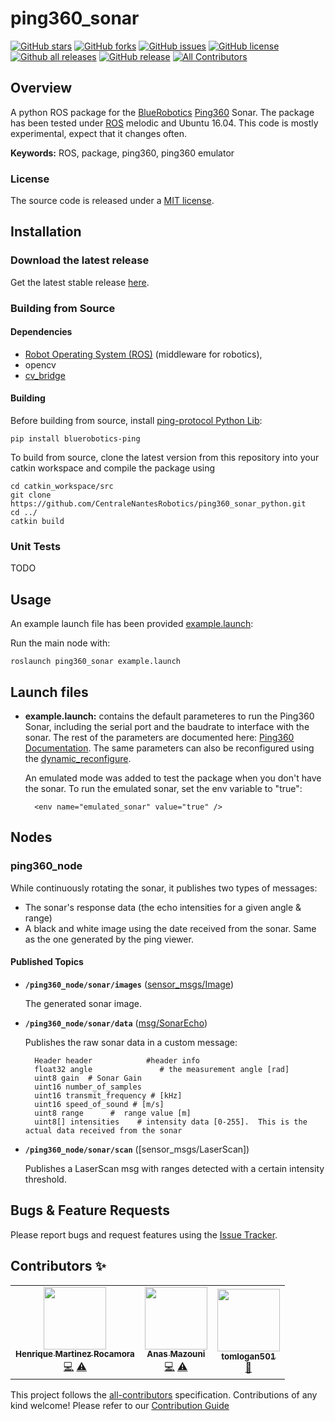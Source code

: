 # ping360_sonar
[![GitHub stars](https://img.shields.io/github/stars/CentraleNantesRobotics/ping360_sonar_python.svg?style=social&label=Star&maxAge=2592000)](https://GitHub.com/CentraleNantesRobotics/ping360_sonar_python/stargazers/)
[![GitHub forks](https://img.shields.io/github/forks/CentraleNantesRobotics/ping360_sonar_python.svg?style=social&label=Fork&maxAge=2592000)](https://GitHub.com/CentraleNantesRobotics/ping360_sonar_python/network/)
[![GitHub issues](https://img.shields.io/github/issues/CentraleNantesRobotics/ping360_sonar_python.svg)](https://GitHub.com/CentraleNantesRobotics/ping360_sonar_python/issues/)
[![GitHub license](https://img.shields.io/github/license/CentraleNantesRobotics/ping360_sonar_python.svg)](https://github.com/CentraleNantesRobotics/ping360_sonar_python/blob/master/LICENSE)
[![Github all releases](https://img.shields.io/github/downloads/CentraleNantesRobotics/ping360_sonar_python/total.svg)](https://GitHub.com/CentraleNantesRobotics/ping360_sonar_python/releases/)
[![GitHub release](https://img.shields.io/github/release/CentraleNantesRobotics/ping360_sonar_python.svg)](https://GitHub.com/CentraleNantesRobotics/ping360_sonar_python/releases/)
[![All Contributors](https://img.shields.io/badge/all_contributors-1-orange.svg?style=flat-square)](#contributors-)
## Overview

A python ROS package for the [BlueRobotics] [Ping360] Sonar. The package has been tested under [ROS] melodic and Ubuntu 16.04. This code is mostly experimental, expect that it changes often.

**Keywords:** ROS, package, ping360, ping360 emulator

### License

The source code is released under a [MIT license](LICENSE).

## Installation

### Download the latest release

Get the latest stable release [here](https://github.com/CentraleNantesRobotics/ping360_sonar_python/releases/latest).

### Building from Source

#### Dependencies

- [Robot Operating System (ROS)](http://wiki.ros.org) (middleware for robotics),
- opencv
- [cv_bridge]

#### Building

Before building from source, install [ping-protocol Python Lib](https://pypi.org/project/bluerobotics-ping/):

	pip install bluerobotics-ping

To build from source, clone the latest version from this repository into your catkin workspace and compile the package using

	cd catkin_workspace/src
	git clone https://github.com/CentraleNantesRobotics/ping360_sonar_python.git
	cd ../
	catkin build

### Unit Tests

TODO

## Usage

An example launch file has been provided [example.launch](launch/example.launch):

Run the main node with:

	roslaunch ping360_sonar example.launch

## Launch files

* **example.launch:** contains the default parameteres to run the Ping360 Sonar, including the serial port and the baudrate to interface with the sonar. The rest of the parameters are documented here: [Ping360 Documentation](https://docs.bluerobotics.com/ping-protocol/pingmessage-ping360/). The same parameters can also be reconfigured using the [dynamic_reconfigure](http://wiki.ros.org/dynamic_reconfigure).

	An emulated mode was added to test the package when you don't have the sonar. To run the emulated sonar, set the env variable to "true":

		<env name="emulated_sonar" value="true" />

## Nodes

### ping360_node

While continuously rotating the sonar, it publishes two types of messages:
- The sonar's response data (the echo intensities for a given angle & range)
- A black and white image using the date received from the sonar. Same as the one generated by the ping viewer.


#### Published Topics

* **`/ping360_node/sonar/images`** ([sensor_msgs/Image])

	The generated sonar image. 

* **`/ping360_node/sonar/data`** ([msg/SonarEcho])

	Publishes the raw sonar data in a custom message:
	
		Header header            #header info
		float32 angle               # the measurement angle [rad]
		uint8 gain  # Sonar Gain
		uint16 number_of_samples 
		uint16 transmit_frequency # [kHz]
		uint16 speed_of_sound # [m/s]
		uint8 range      #  range value [m]
		uint8[] intensities    # intensity data [0-255].  This is the actual data received from the sonar

* **`/ping360_node/sonar/scan`** ([sensor_msgs/LaserScan])

	Publishes a LaserScan msg with ranges detected with a certain intensity threshold.


## Bugs & Feature Requests

Please report bugs and request features using the [Issue Tracker](https://github.com/CentraleNantesRobotics/ping360_sonar_python/issues).


[ROS]: http://www.ros.org
[BlueRobotics]: http://bluerobotics.com
[cv_bridge]: http://wiki.ros.org/cv_bridge
[sensor_msgs/Image]: http://docs.ros.org/melodic/api/sensor_msgs/html/msg/Image.html
[Ping360]: https://bluerobotics.com/store/sensors-sonars-cameras/sonar/ping360-sonar-r1-rp/
[msg/SonarEcho]: /msg/SonarEcho.msg

## Contributors ✨

<!-- ALL-CONTRIBUTORS-LIST:START - Do not remove or modify this section -->
<!-- prettier-ignore-start -->
<!-- markdownlint-disable -->
<table>
  <tr>
    <td align="center"><a href="https://github.com/Hameck"><img src="https://avatars2.githubusercontent.com/u/14954732?v=4" width="100px;" alt=""/><br /><sub><b>Henrique Martinez Rocamora</b></sub></a><br /><a href="https://github.com/CentraleNantesRobotics/ping360_sonar_python/commits?author=Hameck" title="Code">💻</a> <a href="https://github.com/CentraleNantesRobotics/ping360_sonar_python/commits?author=Hameck" title="Tests">⚠️</a></td>
    <td align="center"><a href="https://stormix.co"><img src="https://avatars2.githubusercontent.com/u/18377687?v=4" width="100px;" alt=""/><br /><sub><b>Anas Mazouni</b></sub></a><br /><a href="https://github.com/CentraleNantesRobotics/ping360_sonar_python/commits?author=Stormiix" title="Code">💻</a> <a href="https://github.com/CentraleNantesRobotics/ping360_sonar_python/commits?author=Stormiix" title="Tests">⚠️</a></td>
    <td align="center"><a href="https://github.com/tomlogan501"><img src="https://avatars3.githubusercontent.com/u/56969577?v=4" width="100px;" alt=""/><br /><sub><b>tomlogan501</b></sub></a><br /><a href="#ideas-tomlogan501" title="Ideas, Planning, & Feedback">🤔</a></td>
  </tr>
</table>

<!-- markdownlint-enable -->
<!-- prettier-ignore-end -->
<!-- ALL-CONTRIBUTORS-LIST:END -->

This project follows the [all-contributors](https://github.com/all-contributors/all-contributors) specification. 
Contributions of any kind welcome! Please refer to our [Contribution Guide](CONTRIBUTING.md)

